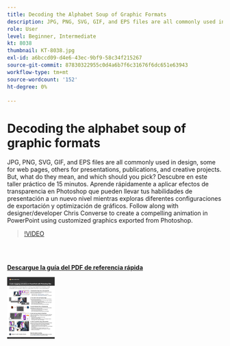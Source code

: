```yaml
---
title: Decoding the Alphabet Soup of Graphic Formats
description: JPG, PNG, SVG, GIF, and EPS files are all commonly used in design, some for web pages, others for presentations, publications and creative projects. Pero, ¿qué significan y qué debes elegir?
role: User
level: Beginner, Intermediate
kt: 8038
thumbnail: KT-8038.jpg
exl-id: a6bccd09-d4e6-43ec-9bf9-58c34f215267
source-git-commit: 87830322955c0d4a6b7f6c31676f6dc651e63943
workflow-type: tm+mt
source-wordcount: '152'
ht-degree: 0%

---
```


# Decoding the alphabet soup of graphic formats

JPG, PNG, SVG, GIF, and EPS files are all commonly used in design, some for web pages, others for presentations, publications, and creative projects. But, what do they mean, and which should you pick? Descubre en este taller práctico de 15 minutos. Aprende rápidamente a aplicar efectos de transparencia en Photoshop que pueden llevar tus habilidades de presentación a un nuevo nivel mientras exploras diferentes configuraciones de exportación y optimización de gráficos. Follow along with designer/developer Chris Converse to create a compelling animation in PowerPoint using customized graphics exported from Photoshop.

>[!VIDEO](https://video.tv.adobe.com/v/333805?hidetitle=true)

<br> 

[**Descargue la guía del PDF de referencia rápida**](../quick-reference/Decodingthealphabetsoupofgraphicformats.pdf)

[![Image of first page of quick reference guide](assets/DecodingthealphabetsoupofgraphicformatsPage1.png)](../quick-reference/Decodingthealphabetsoupofgraphicformats.pdf)
